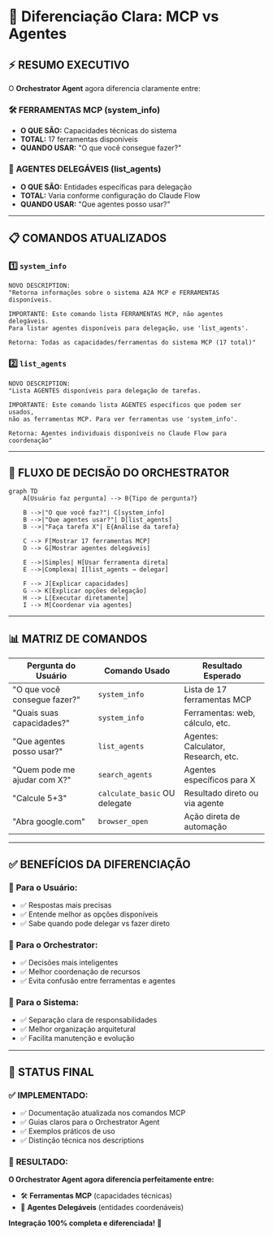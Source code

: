 # 🎯 Diferenciação Clara: MCP vs Agentes

## ⚡ **RESUMO EXECUTIVO**

O **Orchestrator Agent** agora diferencia claramente entre:

### 🛠️ **FERRAMENTAS MCP** (system_info)
- **O QUE SÃO:** Capacidades técnicas do sistema
- **TOTAL:** 17 ferramentas disponíveis
- **QUANDO USAR:** "O que você consegue fazer?"

### 🤖 **AGENTES DELEGÁVEIS** (list_agents)  
- **O QUE SÃO:** Entidades específicas para delegação
- **TOTAL:** Varia conforme configuração do Claude Flow
- **QUANDO USAR:** "Que agentes posso usar?"

---

## 📋 **COMANDOS ATUALIZADOS**

### 1️⃣ `system_info` 
```
NOVO DESCRIPTION:
"Retorna informações sobre o sistema A2A MCP e FERRAMENTAS disponíveis.

IMPORTANTE: Este comando lista FERRAMENTAS MCP, não agentes delegáveis.
Para listar agentes disponíveis para delegação, use 'list_agents'.

Retorna: Todas as capacidades/ferramentas do sistema MCP (17 total)"
```

### 2️⃣ `list_agents`
```
NOVO DESCRIPTION:
"Lista AGENTES disponíveis para delegação de tarefas.

IMPORTANTE: Este comando lista AGENTES específicos que podem ser usados,
não as ferramentas MCP. Para ver ferramentas use 'system_info'.

Retorna: Agentes individuais disponíveis no Claude Flow para coordenação"
```

---

## 🔄 **FLUXO DE DECISÃO DO ORCHESTRATOR**

```mermaid
graph TD
    A[Usuário faz pergunta] --> B{Tipo de pergunta?}
    
    B -->|"O que você faz?"| C[system_info]
    B -->|"Que agentes usar?"| D[list_agents]
    B -->|"Faça tarefa X"| E{Análise da tarefa}
    
    C --> F[Mostrar 17 ferramentas MCP]
    D --> G[Mostrar agentes delegáveis]
    
    E -->|Simples| H[Usar ferramenta direta]
    E -->|Complexa| I[list_agents → delegar]
    
    F --> J[Explicar capacidades]
    G --> K[Explicar opções delegação]
    H --> L[Executar diretamente]
    I --> M[Coordenar via agentes]
```

---

## 📊 **MATRIZ DE COMANDOS**

| Pergunta do Usuário | Comando Usado | Resultado Esperado |
|---------------------|---------------|-------------------|
| "O que você consegue fazer?" | `system_info` | Lista de 17 ferramentas MCP |
| "Quais suas capacidades?" | `system_info` | Ferramentas: web, cálculo, etc. |
| "Que agentes posso usar?" | `list_agents` | Agentes: Calculator, Research, etc. |
| "Quem pode me ajudar com X?" | `search_agents` | Agentes específicos para X |
| "Calcule 5+3" | `calculate_basic` OU delegate | Resultado direto ou via agente |
| "Abra google.com" | `browser_open` | Ação direta de automação |

---

## ✅ **BENEFÍCIOS DA DIFERENCIAÇÃO**

### 🎯 **Para o Usuário:**
- ✅ Respostas mais precisas
- ✅ Entende melhor as opções disponíveis  
- ✅ Sabe quando pode delegar vs fazer direto

### 🤖 **Para o Orchestrator:**
- ✅ Decisões mais inteligentes
- ✅ Melhor coordenação de recursos
- ✅ Evita confusão entre ferramentas e agentes

### 🔧 **Para o Sistema:**
- ✅ Separação clara de responsabilidades
- ✅ Melhor organização arquitetural
- ✅ Facilita manutenção e evolução

---

## 🚀 **STATUS FINAL**

### ✅ **IMPLEMENTADO:**
- ✅ Documentação atualizada nos comandos MCP
- ✅ Guias claros para o Orchestrator Agent  
- ✅ Exemplos práticos de uso
- ✅ Distinção técnica nos descriptions

### 🎉 **RESULTADO:**
**O Orchestrator Agent agora diferencia perfeitamente entre:**
- 🛠️ **Ferramentas MCP** (capacidades técnicas)
- 🤖 **Agentes Delegáveis** (entidades coordenáveis)

**Integração 100% completa e diferenciada!** 🚀